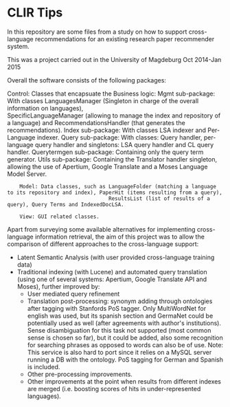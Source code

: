 CLIR Tips
===============

In this repository are some files from a study on how to support cross-language recommendations for an existing research paper recommender system. 

This was a project carried out in the University of Magdeburg Oct 2014-Jan 2015

Overall the software consists of the following packages:

Control: Classes that encapsuate the Business logic:
	Mgmt sub-package: With classes LanguagesManager (Singleton in charge of the overall information on languages), 			 
                                                         SpecificLanguageManager (allowing to manage the index and repository of a language) and 
                                                         RecommendationsHandler (that generates the recommendations).
	Index sub-package: With classes LSA indexer and Per-Language indexer.
	Query sub-package: With classes: Query handler, per-language query handler and singletons: LSA query handler and CL query handler.
	Querytermgen sub-package: Containing only the query term generator.
	Utils sub-package: Containing the Translator handler singleton, allowing the use of Apertium, Google Translate and a Moses Language Model Server.

        Model: Data classes, such as LanguageFolder (matching a language to its repository and index), PaperHit (items resulting from a query), 
                                     ResultsList (list of results of a query), Query Terms and IndexedDocLSA.

        View: GUI related classes.

Apart from surveying some available alternatives for implementing cross-language information retrieval, the aim of this project was to allow the comparison of different approaches to the cross-language support:

- Latent Semantic Analysis (with user provided cross-language training data)
- Traditional indexing (with Lucene) and automated query translation (using one of several systems: Apertium, Google Translate API and Moses), further improved by:
	- User mediated query refinement
	- Translation post-processing: synonym adding through ontologies after tagging with Stanfords PoS tagger. Only MultiWordNet for english was used, but its spanish section and GermaNet could be potentially used as well (after agreements with author's institutions). Sense disambiguation for this task not supported (most common sense is chosen so far), but it could be added, also some recognition for searching phrases as opposed to words can also be of use.
	Note: This service is also hard to port since it relies on a MySQL server running a DB with the ontology.
	PoS tagging for German and Spanish is included.
	- Other pre-processing improvements.
	- Other improvements at the point when results from different indexes are merged (i.e. boosting scores of hits in under-represented languages).
